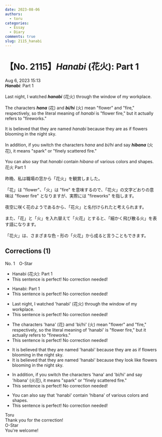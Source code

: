 ```yaml
---
date: 2023-08-06
authors:
  - toru
categories:
  - Essay
  - Diary
comments: true
slug: 2115_hanabi
---
```


# 【No. 2115】<strong><em>Hanabi</strong></em> (花火): Part 1
<div class="date">Aug 6, 2023 15:13</div>
<div id="post"><div id="body_show_ori">
<strong><em>Hanabi</strong></em>: Part 1<br/><br/>Last night, I watched <strong><em>hanabi</em></strong> (花火) through the window of my workplace.<br/><br/>The characters <strong><em>hana</em></strong> (花) and <strong><em>bi/hi</em></strong> (火) mean "flower" and "fire," respectively, so the literal meaning of <em>hanabi</em> is "flower fire," but it actually refers to "fireworks."<br/><br/>It is believed that they are named <em>hanabi</em>  because they are as if flowers blooming in the night sky.<br/><br/>In addition, if you switch the characters <em>hana</em> and <em>bi/hi</em> and say <strong><em>hibana</em></strong> (火花), it means "spark" or "finely scattered fire."<br/><br/>You can also say that <em>hanabi</em> contain <em>hibana</em> of various colors and shapes.
</div></div>

<!-- more -->

<div id="post_ja"><div id="body_show_mo">
花火 Part 1<br/><br/>昨晩、私は職場の窓から「花火」を観賞しました。<br/><br/>「花」は "flower"、「火」は "fire" を意味するので、「花火」の文字どおりの意味は "flower fire" となりますが、実際には "fireworks" を指します。<br/><br/>夜空に咲く花のようであるから、「花火」と名付けられたと考えられます。<br/><br/>また、「花」と「火」を入れ替えて「火花」とすると、「細かく飛び散る火」を表す語になります。<br/><br/>「花火」は、さまざまな色・形の「火花」から成ると言うこともできます。
</div></div>

## Corrections (1)
<div id="block"><div class="first_name"> No. 1　<span class="just_name">O-Star</span></div><div id="block2">
<ul class="correction_field">
<li class="incorrect">Hanabi (花火): Part 1</li>
<li class="corrected perfect">This sentence is perfect! No correction needed!</li>
</ul>
<ul class="correction_field">
<li class="incorrect">Hanabi: Part 1</li>
<li class="corrected perfect">This sentence is perfect! No correction needed!</li>
</ul>
<ul class="correction_field">
<li class="incorrect">Last night, I watched 'hanabi' (花火) through the window of my workplace.</li>
<li class="corrected perfect">This sentence is perfect! No correction needed!</li>
</ul>
<ul class="correction_field">
<li class="incorrect">The characters 'hana' (花) amd 'bi/hi' (火) mean "flower" and "fire," respectively, so the literal meaning of 'hanabi' is "flower fire," but it actually refers to "fireworks."</li>
<li class="corrected perfect">This sentence is perfect! No correction needed!</li>
</ul>
<ul class="correction_field">
<li class="incorrect">It is believed that they are named 'hanabi'  because they are as if flowers blooming in the night sky.</li>
<li class="corrected correct">
It is believed that they are named 'hanabi' because they <span class="f_bold">look like </span>flowers blooming in the night sky.
</li>
</ul>
<ul class="correction_field">
<li class="incorrect">In addition, if you switch the characters 'hana' and 'bi/hi' and say 'hibana' (火花), it means "spark" or "finely scattered fire."</li>
<li class="corrected perfect">This sentence is perfect! No correction needed!</li>
</ul>
<ul class="correction_field">
<li class="incorrect">You can also say that 'hanabi' contain 'hibana' of various colors and shapes.</li>
<li class="corrected perfect">This sentence is perfect! No correction needed!</li>
</ul>
</div><div class="name"><span class="just_name">Toru</span><br>
Thank you for the correction!
</div>
<div class="name"><span class="just_name">O-Star</span><br>
You're welcome!
</div>
</div>
